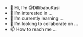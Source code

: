 - 👋 Hi, I’m @DillibabuKasi
- 👀 I’m interested in ...
- 🌱 I’m currently learning ...
- 💞️ I’m looking to collaborate on ...
- 📫 How to reach me ...

<!---
DillibabuKasi/DillibabuKasi is a ✨ special ✨ repository because its `README.md` (this file) appears on your GitHub profile.
You can click the Preview link to take a look at your changes.
--->
